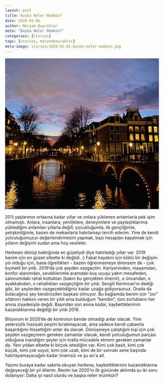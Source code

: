 ```yaml
---
layout: post
title: Başka Neler Mümkün?
date: 2020-01-01
author: Meryem Bayraktar
meta: "Başka Neler Mümkün?"
categories: [stories]
tags: [stories, meryembayraktar]
meta-image: stories/2020-01-01-baska-neler-mumkun.jpg
---
```


<div class="col-md-5 col-sm-12">
    <img src="/img/stories/2020-01-01-baska-neler-mumkun.jpg" alt="Başka Neler Mümkün?">
</div>
<div class="col-md-7 col-sm-12"></div>  

20’li yaşlarımın ortasına kadar yıllar ve onlara yüklenen anlamlarla pek işim olmamıştı. Anlara, insanlara, yeniliklere, deneyimlere ve paylaştıklarıma yüklediğim anlamları yıllarla değilİ; çocukluğumla, ilk gençliğimle, yetişkinliğimle, bazen de mekanlarla hatırlamayı tercih ederim. Yine de kendi yolculuğumuzun değerlendirmesini yapmak, bazı hesapları kapatmak için yılların değişimi sudan ama hoş vesileler. 

Herkesin dönüp baktığında en güzeliydi diye hatırladığı yıllar var. 2019 benim için en güzeli elbette ki değildi. :) Fakat hayatım için köklü bir değişim yılı olduğu için, bana öğrettikleri - bazen öğrenmemeye dirensem de - çok kıymetli bir yıldı. 2019’da çok şeyden vazgeçtim. Kariyerimden, maaşımdan, konfor alanımdan, sevdiklerimle aramdaki kuş uçuşu yakın mesafeden, salonumdaki rahat koltuktan (bakın bu gerçekten önemli), o ünvandan, o ayakkabıdan, o rahatlıktan vazgeçtiğim bir yıldı. Sevgili Kerimcan’ın dediği gibi, bir şeylerden vazgeçebildiğiniz kadar uzağa gidiyorsunuz. Orada da bulacağınız şey kendinizden başkası olmuyor. Bu bağlamda benim için "zor" sıfatının hakkını veren bir yıldı ama bulduğum “kendim”, tüm zorlukların her anına ziyadesiyle değdi. Başından son anına kadar, kaybettiklerimin kazandıklarıma değdiği bir yıldı 2019. 

Biliyorum ki 2020’de de kontrolun bende olmadığı anlar olacak. Yine yetersizlik hissiyatı peşimi bırakmayacak, ama sadece kendi çabamla başardığımı hissettiğim anlar da olacak. Dönüşmeye çalıştığım kişi için çok şeyden vazgeçmem gereken zamanlar olacak, kendi yolculuğumun parçası olduğuna inandığım şeyler için inatla mücadele etmem gereken zamanlar da. Yeni yıldan elbette ki birçok istediğim var. Kimi çok basit, kimi çok küçük, kimi çok soyut, kimi çok uzak, kimi de bir sonraki sene başında hatırlayamayacağım kadar önemsiz ve şu an'a ait. 

Yazımı buraya kadar sabırla okuyan herkese, kaybettiklerinin kazandıklarına değeyeceği bir yıl dilerim. Benim ise 2020’in ilk gününde aklımda şu iki soru dolanıyor: Daha iyi nasıl olurdu ve başka neler mümkün?